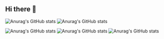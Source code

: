 ## Hi there 👋

<!--
**hoysong/hoysong** is a ✨ _special_ ✨ repository because its `README.md` (this file) appears on your GitHub profile.

Here are some ideas to get you started:

- 🔭 I’m currently working on ...
- 🌱 I’m currently learning ...
- 👯 I’m looking to collaborate on ...
- 🤔 I’m looking for help with ...
- 💬 Ask me about ...
- 📫 How to reach me: ...
- 😄 Pronouns: ...
- ⚡ Fun fact: ...
-->
![Anurag's GitHub stats](https://fdf-fil-de-fer.vercel.app/api?username=hoysong&show_icons=true&theme=radical)
![Anurag's GitHub stats](https://github-readme-stats.vercel.app/api?username=hoysong&show_icons=true&theme=radical)

![Anurag's GitHub stats](https://minishell-jade.vercel.app/api?username=hoysong&show_icons=true&theme=radical)
![Anurag's GitHub stats](https://minishell-git-master-hoysongs-projects.vercel.app/api?username=hoysong&show_icons=true&theme=radical)
![Anurag's GitHub stats](https://minishell-o2svdpxs0-hoysongs-projects.vercel.app/api?username=hoysong&show_icons=true&theme=radical)
